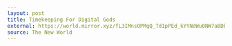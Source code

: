 ```yaml
---
layout: post
title: Timekeeping For Digital Gods
external: https://world.mirror.xyz/fL3IMnsOPMqQ_Td1pPEd_kYYNdWu0NW7aBDb_CwfarA
source: The New World
---
```

